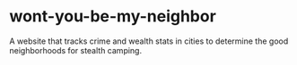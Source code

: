 # wont-you-be-my-neighbor
A website that tracks crime and wealth stats in cities to determine the good neighborhoods for stealth camping.
